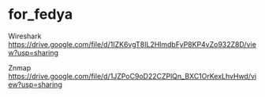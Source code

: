 # for_fedya

Wireshark
https://drive.google.com/file/d/1IZK6vgT8IL2HlmdbFyP8KP4vZo932Z8D/view?usp=sharing

Znmap
https://drive.google.com/file/d/1JZPoC9oD22CZPlQn_BXC1OrKexLhvHwd/view?usp=sharing

